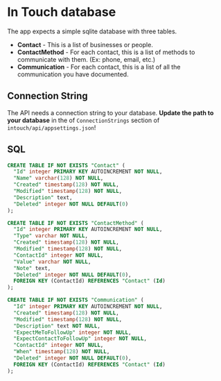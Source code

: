 # In Touch database

The app expects a simple sqlite database with three tables. 
  * **Contact** - This is a list of businesses or people.
  * **ContactMethod** - For each contact, this is a list of methods to communicate with them. (Ex: phone, email, etc.)
  * **Communication** - For each contact, this is a list of all the communication you have documented.

## Connection String
The API needs a connection string to your database. **Update the path to your database** in the of `ConnectionStrings` section of `intouch/api/appsettings.json`!

## SQL

```sql
CREATE TABLE IF NOT EXISTS "Contact" (
  "Id" integer PRIMARY KEY AUTOINCREMENT NOT NULL,
  "Name" varchar(128) NOT NULL,
  "Created" timestamp(128) NOT NULL,
  "Modified" timestamp(128) NOT NULL,
  "Description" text,
  "Deleted" integer NOT NULL DEFAULT(0)
);
```

```sql
CREATE TABLE IF NOT EXISTS "ContactMethod" (
  "Id" integer PRIMARY KEY AUTOINCREMENT NOT NULL,
  "Type" varchar NOT NULL,
  "Created" timestamp(128) NOT NULL,
  "Modified" timestamp(128) NOT NULL,
  "ContactId" integer NOT NULL,
  "Value" varchar NOT NULL,
  "Note" text,
  "Deleted" integer NOT NULL DEFAULT(0),
  FOREIGN KEY (ContactId) REFERENCES "Contact" (Id)
);
```

```sql
CREATE TABLE IF NOT EXISTS "Communication" (
  "Id" integer PRIMARY KEY AUTOINCREMENT NOT NULL,
  "Created" timestamp(128) NOT NULL,
  "Modified" timestamp(128) NOT NULL,
  "Description" text NOT NULL,
  "ExpectMeToFollowUp" integer NOT NULL,
  "ExpectContactToFollowUp" integer NOT NULL,
  "ContactId" integer NOT NULL,
  "When" timestamp(128) NOT NULL,
  "Deleted" integer NOT NULL DEFAULT(0),
  FOREIGN KEY (ContactId) REFERENCES "Contact" (Id)
);
```